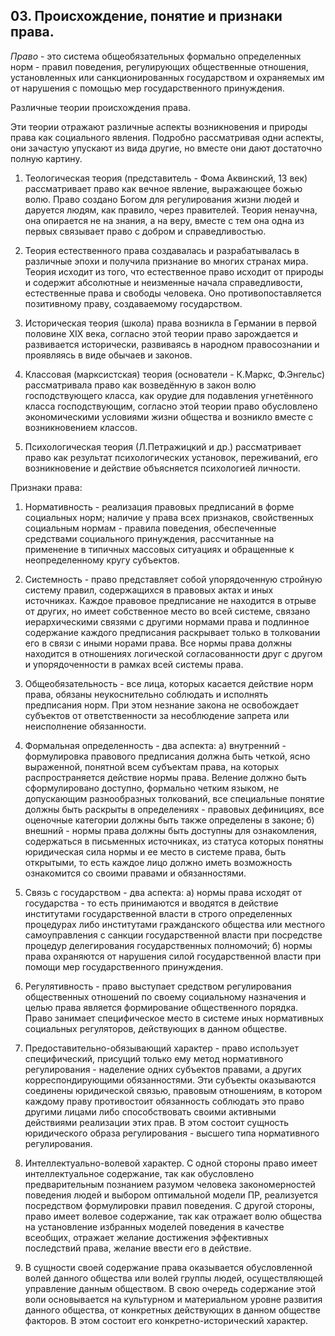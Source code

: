 ﻿## 03. Происхождение, понятие и признаки права.

*Право* - это система общеобязательных формально определенных норм - правил
поведения, регулирующих общественные отношения, установленных
или санкционированных государством и охраняемых им от нарушения с помощью мер
государственного принуждения.

Различные теории происхождения права.

Эти теории отражают различные аспекты возникновения и природы права
как социального явления. Подробно рассматривая одни аспекты, они зачастую
упускают из вида другие, но вместе они дают достаточно полную картину.

1.  Теологическая теория (представитель - Фома Аквинский, 13 век)
	рассматривает право как вечное явление, выражающее божью волю. Право
	создано Богом для регулирования жизни людей и даруется людям, как правило,
	через правителей. Теория ненаучна, она опирается не на знания, а на веру,
	вместе с тем она одна из первых связывает право с добром и справедливостью.
	
2.  Теория естественного права создавалась и разрабатывалась в различные эпохи
	и получила признание во многих странах мира. Теория исходит из того,
	что естественное право исходит от природы и содержит абсолютные
	и неизменные начала справедливости, естественные права и свободы человека.
	Оно противопоставляется позитивному праву, создаваемому государством.
	
3.  Историческая теория (школа) права возникла в Германии в первой половине
	XIX века, согласно этой теории право зарождается и развивается исторически,
	развиваясь в народном правосознании и проявляясь в виде обычаев и законов.
	
4.  Классовая (марксистская) теория (основатели - К.Маркс, Ф.Энгельс)
	рассматривала право как возведённую в закон волю господствующего класса,
	как орудие для подавления угнетённого класса господствующим, согласно этой
	теории право обусловлено экономическими условиями жизни общества и возникло
	вместе с возникновением классов.
	
5.  Психологическая теория (Л.Петражицкий и др.) рассматривает право
	как результат психологических установок, переживаний, его возникновение
	и действие объясняется психологией личности.
 
Признаки права:

1.  Нормативность - реализация правовых предписаний в форме социальных норм;
	наличие у права всех признаков, свойственных социальным нормам - правила
	поведения, обеспеченные средствами социального принуждения, рассчитанные
	на применение в типичных массовых ситуациях и обращенные к неопределенному
	кругу субъектов.
	
2.  Системность - право представляет собой упорядоченную стройную систему
	правил, содержащихся в правовых актах и иных источниках. Каждое правовое
	предписание не находится в отрыве от других, но имеет собственное место
	во всей системе, связано иерархическими связями с другими нормами права
	и подлинное содержание каждого предписания раскрывает только в толковании
	его в связи с иными норами права. Все нормы права должны находится
	в отношениях логической согласованности друг с другом и упорядоченности
	в рамках всей системы права.
	
3.  Общеобязательность - все лица, которых касается действие норм права,
	обязаны неукоснительно соблюдать и исполнять предписания норм. При этом
	незнание закона не освобождает субъектов от ответственности за несоблюдение
	запрета или неисполнение обязанности.
	
4.  Формальная определенность - два аспекта: а) внутренний - формулировка
	правового предписания должна быть четкой, ясно выраженной, понятной всем
	субъектам права, на которых распространяется действие нормы права.
	Веление должно быть сформулировано доступно, формально четким языком,
	не допускающим разнообразных толкований, все специальные понятие
	должны быть раскрыты в определениях - правовых дефинициях, все оценочные
	категории должны быть также определены в законе; б) внешний - нормы права 
	должны быть доступны для ознакомления, содержаться в письменных источниках,
	из статуса которых понятны юридическая сила нормы и ее место в системе
	права, быть открытыми, то есть каждое лицо должно иметь возможность
	ознакомится со своими правами и обязанностями.
	
5.  Связь с государством - два аспекта: а) нормы права исходят от государства -
	то есть принимаются и вводятся в действие институтами государственной
	власти в строго определенных процедурах либо институтами гражданского
	общества или местного самоуправления с санкции государственной власти
	при посредстве процедур делегирования государственных полномочий;
	б) нормы права охраняются от нарушения силой государственной власти
	при помощи мер государственного принуждения.
	
6.  Регулятивность - право выступает средством регулирования общественных
	отношений по своему социальному назначения и целью права является
	формирование общественного порядка. Право занимает специфическое место в системе иных нормативных социальных регуляторов, действующих в данном обществе.
	
7.  Предоставительно-обязывающий характер - право использует специфический,
	присущий только ему метод нормативного регулирования - наделение одних
	субъектов правами, а других корреспондирующими обязанностями.
	Эти субъекты оказываются соединены юридической связью, правовым отношениям,
	в котором каждому праву противостоит обязанность соблюдать это право
	другими лицами либо способствовать своими активными действиями реализации
	этих прав. В этом состоит сущность юридического образа регулирования -
	высшего типа нормативного регулирования.
	
8.  Интеллектуально-волевой характер. С одной стороны право имеет
	интеллектуальное содержание, так как обусловлено предварительным познанием
	разумом человека закономерностей поведения людей и выбором оптимальной
	модели ПР, реализуется посредством формулировки правил поведения.
	С другой стороны, право имеет волевое содержание, так как отражает волю
	общества на установление избранных моделей поведения в качестве всеобщих,
	отражает желание достижения эффективных последствий права, желание ввести
	его в действие.
	
9.  В сущности своей содержание права оказывается обусловленной волей данного
	общества или волей группы людей, осуществляющей управление данным
	обществом. В свою очередь содержание этой воли основывается на культурном
	и материальном уровне развития данного общества, от конкретных действующих
	в данном обществе факторов. В этом состоит его конкретно-исторический
	характер.
